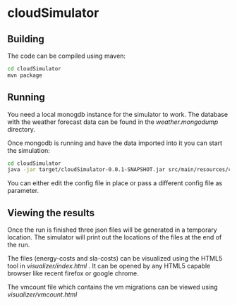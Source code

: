 cloudSimulator
=========

Building
----

The code can be compiled using maven:

```sh
cd cloudSimulator
mvn package
```

Running
-----------

You need a local monogdb instance for the simulator to work. The database with the weather forecast data can be found in the *weather.mongodump* directory. 

Once mongodb is running and have the data imported into it you can start the simulation:

```sh
cd cloudSimulator
java -jar target/cloudSimulator-0.0.1-SNAPSHOT.jar src/main/resources/config.ini
```

You can either edit the config file in place or pass a different config file as parameter.


Viewing the results
--------------

Once the run is finished three json files will be generated in a temporary location. The simulator will print out the locations of the files at the end of the run.

The files (energy-costs and sla-costs) can be visualized using the HTML5 tool in *visualizer/index.html* . It can be opened by any HTML5 capable browser like recent firefox or google chrome.

The vmcount file which contains the vm migrations can be viewed using *visualizer/vmcount.html*
